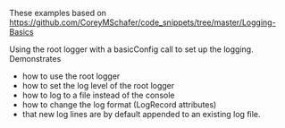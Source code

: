 These examples based on https://github.com/CoreyMSchafer/code_snippets/tree/master/Logging-Basics

Using the root logger with a basicConfig call to set up the logging.
Demonstrates
- how to use the root logger
- how to set the log level of the root logger
- how to log to a file instead of the console
- how to change the log format (LogRecord attributes)
- that new log lines are by default appended to an existing log file.
